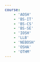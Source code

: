 ```yaml
---
course:
    - 'AOSH'
    - 'BS-IT'
    - 'BS-CS'
    - 'BS-SE'
    - 'IOSH'
    - 'LLB'
    - 'NEBOSH'
    - 'OSHA'
    - 'OTHM'
---
```

